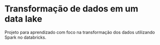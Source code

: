 # Transformação de dados em um data lake
Projeto para aprendizado com foco na transformação dos dados utilizando Spark no databricks.
